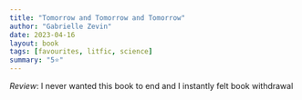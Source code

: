 ```yaml
---
title: "Tomorrow and Tomorrow and Tomorrow"
author: "Gabrielle Zevin"
date: 2023-04-16
layout: book
tags: [favourites, litfic, science]
summary: "5⭐️"
---
```


*Review*: I never wanted this book to end and I instantly felt book withdrawal